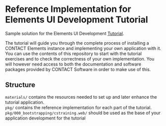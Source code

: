 # Reference Implementation for Elements UI Development Tutorial
Sample solution for the Elements UI Development [Tutorial](https://docs.contact.de/15.5/en/programming/web_ui_dev_tutorial/).

The tutorial will guide you through the complete process of installing a 
CONTACT Elements instance and implementing your own application with it.
You can use the contents of this repository to start with the tutorial exercises
and to check the correctness of your own implementation.
You will however need access to both the documentation and software packages
provided by CONTACT Software in order to make use of this.

## Structure
``materials/`` contains the resources needed to set up and later enhance the tutorial application.  
``pkg/`` contains the reference implementation for each part of the tutorial.  
``pkg/000_bootstrapping/cstraining.web/`` should be used as the base of your application development for the tutorial  
